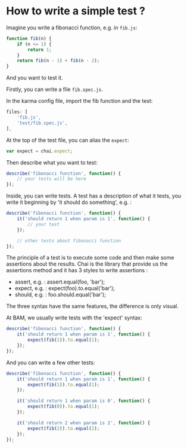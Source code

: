 # How to write a simple test ?

Imagine you write a fibonacci function, e.g. in `fib.js`:
```js
function fib(n) {
	if (n <= 1) {
		return 1;
	}
	return fib(n - 1) + fib(n - 2);
}
```

And you want to test it.

Firstly, you can write a file `fib.spec.js`.

In the karma config file, import the fib function and the test:
```js
files: [
	'fib.js',
	'test/fib.spec.js',
],
```

At the top of the test file, you can alias the `expect`:
```js
var expect = chai.expect;
```

Then describe what you want to test:
```js
describe('fibonacci function', function() {
	// your tests will be here
});
```

Inside, you can write tests. A test has a description of what it tests, you write it beginning by 'it should do something', e.g. :
```js
describe('fibonacci function', function() {
	it('should return 1 when param is 1', function() {
		// your test
	});

	// other tests about fibonacci function
});
```

The principle of a test is to execute some code and then make some assertions about the results.
Chai is the library that provide us the assertions method and it has 3 styles to write assertions :
* assert, e.g. : assert.equal(foo, 'bar');
* expect, e.g. : expect(foo).to.equal('bar');
* should, e.g. : foo.should.equal('bar');

The three syntax have the same features, the difference is only visual.

At BAM, we usually write tests with the 'expect' syntax:

```js
describe('fibonacci function', function() {
	it('should return 1 when param is 1', function() {
		expect(fib(1)).to.equal(1);
	});
});
```

And you can write a few other tests:
```js
describe('fibonacci function', function() {
	it('should return 1 when param is 1', function() {
		expect(fib(1)).to.equal(1);
	});

	it('should return 1 when param is 0', function() {
		expect(fib(0)).to.equal(1);
	});

	it('should return 2 when param is 2', function() {
		expect(fib(2)).to.equal(2);
	});
});
```
